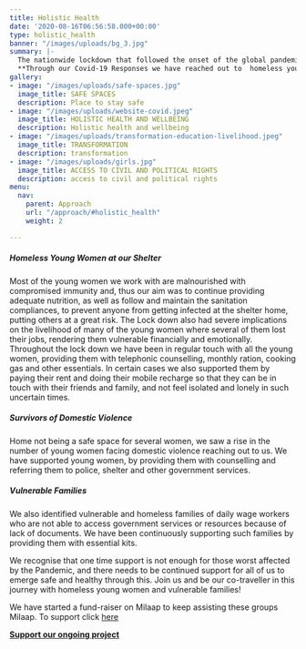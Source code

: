 ```yaml
---
title: Holistic Health
date: '2020-08-16T06:56:58.000+00:00'
type: holistic_health
banner: "/images/uploads/bg_3.jpg"
summary: |-
  The nationwide lockdown that followed the onset of the global pandemic has not been so easy of marginalised and vulnerable sections of society, especially homeless young women that we work with. Our team has been working round the clock during the emergency situation, seeing to it that we reach out to homeless young women and other vulnerable groups to the best of our abilities.
  **Through our Covid-19 Responses we have reached out to  homeless young women and vulnerable families. Our efforts were focussed at providing them with not only monthly ration, but also supporting them to pay their monthly rent, phone top ups, and providing them with counselling and referrals to police and shelter homes.**
gallery:
- image: "/images/uploads/safe-spaces.jpg"
  image_title: SAFE SPACES
  description: Place to stay safe
- image: "/images/uploads/website-covid.jpeg"
  image_title: HOLISTIC HEALTH AND WELLBEING
  description: Holistic health and wellbeing
- image: "/images/uploads/transformation-education-livelihood.jpeg"
  image_title: TRANSFORMATION
  description: transformation
- image: "/images/uploads/girls.jpg"
  image_title: ACCESS TO CIVIL AND POLITICAL RIGHTS
  description: access to civil and political rights
menu:
  nav:
    parent: Approach
    url: "/approach/#holistic_health"
    weight: 2

---
```

##### Homeless Young Women at our Shelter
Most of the young women we work with are malnourished with compromised immunity and, thus our aim was to continue providing adequate nutrition, as well as follow and maintain the sanitation compliances, to prevent anyone from getting infected at the shelter home, putting others at a great risk. The Lock down also had severe implications on the livelihood of many of the young women where several of them lost their jobs, rendering them vulnerable financially and emotionally. Throughout the lock down we have been in regular touch with all the young women, providing them with telephonic counselling, monthly ration, cooking gas and other essentials. In certain cases we also supported them by paying their rent and doing their mobile recharge so that they can be in touch with their friends and family, and not feel isolated and lonely in such uncertain times.

##### Survivors of Domestic Violence
Home not being a safe space for several women, we saw a rise in the number of young women facing domestic violence reaching out to us. We have supported young women, by providing them with counselling and referring them to police, shelter and other government services.

##### Vulnerable Families
We also identified vulnerable and homeless families of daily wage workers who are not able to access government services or resources because of lack of documents. We have been continuously supporting such families by providing them with essential kits.

We recognise that one time support is not enough for those worst affected by the Pandemic, and there needs to be continued support for all of us to emerge safe and healthy through this. Join us and be our co-traveller in this journey with homeless young women and vulnerable families!

We have started a fund-raiser on Milaap to keep assisting these groups Milaap. To support click [here](#)

**[Support our ongoing project](/get_involved/donate)**